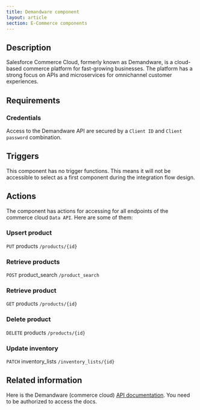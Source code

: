 ```yaml
---
title: Demandware component
layout: article
section: E-Commerce components
---
```


## Description

Salesforce Commerce Cloud, formerly known as Demandware, is a cloud-based commerce
platform for fast-growing businesses. The platform has a strong focus on APIs and
microservices for omnichannel customer experiences.

## Requirements

### Credentials

Access to the Demandware API are secured by a `Client ID` and `Client password`
combination.

## Triggers

This component has no trigger functions. This means it will not be accessible to
select as a first component during the integration flow design.

## Actions

The component has actions for accessing for all endpoints of the commerce cloud
`Data API`. Here are some of them:

### Upsert product

`PUT` products `/products/{id}`

### Retrieve products

`POST` product_search `/product_search`

### Retrieve product

`GET` products `/products/{id}`

### Delete product

`DELETE` products `/products/{id}`

### Update inventory

`PATCH` inventory_lists `/inventory_lists/{id}`

## Related information

Here is the Demandware (commerce cloud) [API documentation](https://documentation.demandware.com/DOC1/index.jsp).
You need to be authorized to access the docs.
